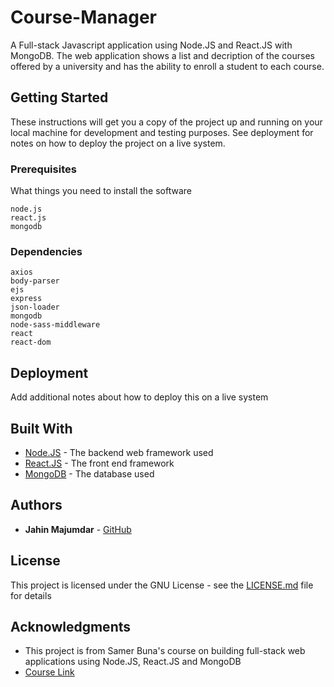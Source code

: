 # Course-Manager

A Full-stack Javascript application using Node.JS and React.JS with MongoDB. The web application shows a list and decription of the courses offered by a university and has the ability to enroll a student to each course.

## Getting Started

These instructions will get you a copy of the project up and running on your local machine for development and testing purposes. See deployment for notes on how to deploy the project on a live system.

### Prerequisites

What things you need to install the software

```
node.js
react.js
mongodb
```

### Dependencies

```
axios
body-parser
ejs
express
json-loader
mongodb
node-sass-middleware
react
react-dom
```

## Deployment

Add additional notes about how to deploy this on a live system

## Built With

* [Node.JS](https://nodejs.org/) - The backend web framework used
* [React.JS](https://facebook.github.io/react/) - The front end framework
* [MongoDB](https://www.mongodb.com/) - The database used

## Authors

* **Jahin Majumdar** - [GitHub](https://github.com/jahin07)

## License

This project is licensed under the GNU License - see the [LICENSE.md](LICENSE.md) file for details

## Acknowledgments

* This project is from Samer Buna's course on building full-stack web applications using Node.JS, React.JS and MongoDB
* [Course Link](https://www.lynda.com/Express-js-tutorials/Learning-Full-Stack-JavaScript-Development-MongoDB-Node-React/)


